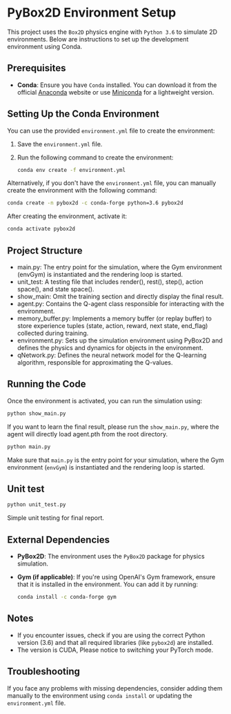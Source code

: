
# PyBox2D Environment Setup

This project uses the `Box2D` physics engine with `Python 3.6` to simulate 2D environments. Below are instructions to set up the development environment using Conda.

## Prerequisites

- **Conda**: Ensure you have `Conda` installed. You can download it from the official [Anaconda](https://www.anaconda.com/) website or use [Miniconda](https://docs.conda.io/en/latest/miniconda.html) for a lightweight version.

## Setting Up the Conda Environment

You can use the provided `environment.yml` file to create the environment:

1. Save the `environment.yml` file.
2. Run the following command to create the environment:

   ```bash
   conda env create -f environment.yml
   ```

Alternatively, if you don't have the `environment.yml` file, you can manually create the environment with the following command:

```bash
conda create -n pybox2d -c conda-forge python=3.6 pybox2d
```

After creating the environment, activate it:

```bash
conda activate pybox2d
```
## Project Structure
- main.py: The entry point for the simulation, where the Gym environment (envGym) is instantiated and the rendering loop is started.
- unit_test: A testing file that includes render(), rest(), step(), action space(), and state space().
- show_main: Omit the training section and directly display the final result.
- agent.py: Contains the Q-agent class responsible for interacting with the environment.
- memory_buffer.py: Implements a memory buffer (or replay buffer) to store experience tuples (state, action, reward, next state, end_flag) collected during training.
- environment.py: Sets up the simulation environment using PyBox2D and defines the physics and dynamics for objects in the environment. 
- qNetwork.py: Defines the neural network model for the Q-learning algorithm, responsible for approximating the Q-values.
## Running the Code

Once the environment is activated, you can run the simulation using:

```bash
python show_main.py
```
If you want to learn the final result, please run the `show_main.py`, where the agent will directly load agent.pth from the root directory.

```bash
python main.py
```

Make sure that `main.py` is the entry point for your simulation, where the Gym environment (`envGym`) is instantiated and the rendering loop is started.

## Unit test

```bash
python unit_test.py
```
Simple unit testing for final report.

## External Dependencies

- **PyBox2D**: The environment uses the `PyBox2D` package for physics simulation.
- **Gym (if applicable)**: If you're using OpenAI's Gym framework, ensure that it is installed in the environment. You can add it by running:

  ```bash
  conda install -c conda-forge gym
  ```

## Notes

- If you encounter issues, check if you are using the correct Python version (3.6) and that all required libraries (like `pybox2d`) are installed.
- The version is CUDA, Please notice to switching your PyTorch mode.

## Troubleshooting

If you face any problems with missing dependencies, consider adding them manually to the environment using `conda install` or updating the `environment.yml` file.
